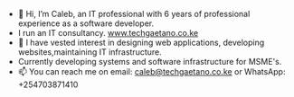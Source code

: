 - 👋 Hi, I’m Caleb, an IT professional with 6 years of professional experience as a software developer.
- I run an IT consultancy. www.techgaetano.co.ke
- 👀 I have vested interest in designing web applications, developing websites,maintaining IT infrastructure.
- Currently developing systems and software infrastructure for MSME's.
- 📫 You can reach me on email: caleb@techgaetano.co.ke or WhatsApp: +254703871410

<!---
ogc16/ogc16 is a ✨ special ✨ repository because its `README.md` (this file) appears on your GitHub profile.
You can click the Preview link to take a look at your changes.
--->
